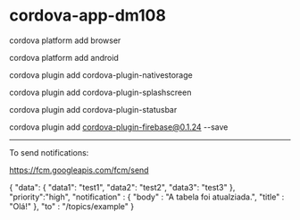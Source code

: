 # cordova-app-dm108

cordova platform add browser

cordova platform add android

cordova plugin add cordova-plugin-nativestorage

cordova plugin add cordova-plugin-splashscreen

cordova plugin add cordova-plugin-statusbar

cordova plugin add cordova-plugin-firebase@0.1.24 --save

-------------------------------------------------------------
To send notifications:

https://fcm.googleapis.com/fcm/send
	
{ "data": 
{ 
	"data1": "test1", 
	"data2": "test2", 
	"data3": "test3" 
}, 
"priority":"high", 
"notification" : { 
	"body" : "A tabela foi atualziada.", 
	"title" : "Olá!" 
}, 
"to" : "/topics/example" }
